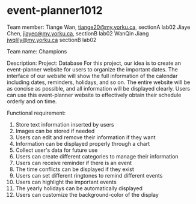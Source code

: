 # event-planner1012

Team member: 
Tiange Wan, tiange20@my.yorku.ca, sectionA lab02
Jiaye Chen, jiayec@my.yorku.ca, sectionB lab02
WanQin Jiang jwqlily@my.yorku.ca sectionB lab02


Team name: Champions

Description: 
Project: Database
For this project, our idea is to create an event-planner website for users to organize the important dates. The interface of our website will show the full information of the calendar including dates, reminders, holidays, and so on. The entire website will be as concise as possible, and all information will be displayed clearly. Users can use this event-planner website to effectively obtain their schedule orderly and on time.

Functional requirement:
1. Store text information inserted by users
2. Images can be stored if needed
3. Users can edit and remove their information if they want   
4. Information can be displayed properly through a chart
5. Collect user's data for future use
6. Users can create different categories to manage their information
7. Users can receive reminder if there is an event
8. The time conflicts can be displayed if they exist
9. Users can set different ringtones to remind different events
10. Users can highlight the important events
11. The yearly holidays can be automatically displayed
12. Users can customize the background-color of the display
